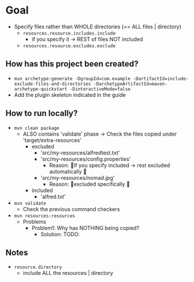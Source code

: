 # Goal
* Specify files rather than WHOLE directories (== ALL files | directory)
  * `resources.resource.includes.include`
    * if you specify it -> REST of files NOT included
  * `resources.resource.excludes.exclude`

## How has this project been created?
* `mvn archetype:generate -DgroupId=com.example -DartifactId=include-exclude-files-and-directories -DarchetypeArtifactId=maven-archetype-quickstart -DinteractiveMode=false`
* Add the plugin skeleton indicated in the guide

## How to run locally?
* `mvn clean package`
  * ALSO contains 'validate' phase -> Check the files copied under 'target/extra-resources'
    * excluded
      * 'src/my-resources/alfredtest.txt'
      * 'src/my-resources/config.properties'
        * Reason: 🧠If you specify included -> rest excluded automatically  🧠
      * 'src/my-resources/nomad.jpg'
        * Reason: 🧠excluded specifically 🧠
    * included
      * 'alfred.txt'
* `mvn validate`
  * Check the previous command checkers
* `mvn resources:resources`
  * Problems
    * Problem1: Why has NOTHING being copied?
      * Solution: TODO:

## Notes
* `resource.directory`
  * include ALL the resources | directory
